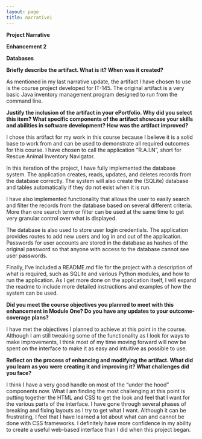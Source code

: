 ```yaml
---
layout: page
title: narrative1
---
```

**Project Narrative**

**Enhancement 2**

**Databases**

**Briefly describe the artifact. What is it? When was it created?**

As mentioned in my last narrative update, the artifact I have chosen to
use is the course project developed for IT-145. The original artifact is
a very basic Java inventory management program designed to run from the
command line.

**Justify the inclusion of the artifact in your ePortfolio. Why did you
select this item? What specific components of the artifact showcase your
skills and abilities in software development? How was the artifact
improved?**

I chose this artifact for my work in this course because I believe it is
a solid base to work from and can be used to demonstrate all required
outcomes for this course. I have chosen to call the application
“R.A.I.N”, short for Rescue Animal Inventory Navigator.

In this iteration of the project, I have fully implemented the database
system. The application creates, reads, updates, and deletes records
from the database correctly. The system will also create the (SQLite)
database and tables automatically if they do not exist when it is run.

I have also implemented functionality that allows the user to easily
search and filter the records from the database based on several
different criteria. More than one search term or filter can be used at
the same time to get very granular control over what is displayed.

The database is also used to store user login credentials. The
application provides routes to add new users and log in and out of the
application. Passwords for user accounts are stored in the database as
hashes of the original password so that anyone with access to the
database cannot see user passwords.

Finally, I’ve included a README.md file for the project with a
description of what is required, such as SQLite and various Python
modules, and how to run the application. As I get more done on the
application itself, I will expand the readme to include more detailed
instructions and examples of how the system can be used.

**Did you meet the course objectives you planned to meet with this
enhancement in Module One? Do you have any updates to your
outcome-coverage plans?**

I have met the objectives I planned to achieve at this point in the
course. Although I am still tweaking some of the functionality as I look
for ways to make improvements, I think most of my time moving forward
will now be spent on the interface to make it as easy and intuitive as
possible to use.

**Reflect on the process of enhancing and modifying the artifact. What
did you learn as you were creating it and improving it? What challenges
did you face?**

I think I have a very good handle on most of the “under the hood”
components now. What I am finding the most challenging at this point is
putting together the HTML and CSS to get the look and feel that I want
for the various parts of the interface. I have gone through several
phases of breaking and fixing layouts as I try to get what I want.
Although it can be frustrating, I feel that I have learned a lot about
what can and cannot be done with CSS frameworks. I definitely have more
confidence in my ability to create a useful web-based interface than I
did when this project began.
